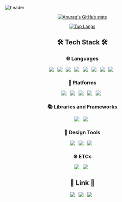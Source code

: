 ![header](https://capsule-render.vercel.app/api?type=waving&color=auto&height=300&section=header&text=SunKyu%20Choi%20(luke0408)&fontSize=70)

<div align=center>

[![Anurag's GitHub stats](https://github-readme-stats.vercel.app/api?username=luke0408&show_icons=true&theme=radical)](https://github.com/anuraghazra/github-readme-stats)

[![Top Langs](https://github-readme-stats.vercel.app/api/top-langs/?username=anuraghazra&layout=compact&theme=radical)](https://github.com/anuraghazra/github-readme-stats)

</div>

<h2 align="center"><b>🛠️ Tech Stack 🛠️</b></h3>

<h3 align="center"><b>🌐 Languages</b></h3>

<p align="center">
<img src="https://img.shields.io/badge/c++-00599C?style=flat-square&logo=c%2B%2B&logoColor=white"/> &nbsp 
<img src="https://img.shields.io/badge/c-00599C?style=flat-square&logo=c&logoColor=white"/> &nbsp 
<img src="https://img.shields.io/badge/Python-3776AB?style=flat-square&logo=Python&logoColor=white"/> &nbsp
<img src="https://img.shields.io/badge/%20JAVA%20-FF9A00?style=flat-square&logo=&logoColor=white"/> &nbsp 
<img src="https://img.shields.io/badge/HTML5-E34F26?style=flat-square&logo=HTML5&logoColor=white"/> &nbsp
<img src="https://img.shields.io/badge/CSS3-1572B6?style=flat-square&logo=CSS3&logoColor=white"/> &nbsp
<img src="https://img.shields.io/badge/JavaScript-1F2724?style=flat-square&logo=JavaScript&logoColor=F7DF1E"/> &nbsp
<img src="https://img.shields.io/badge/Markdown-000000?style=flat-square&logo=Markdown&logoColor=white"/> &nbsp
</p>

<h3 align="center"><b>💾 Platforms</b></h3>
<p align="center">
<img src="https://img.shields.io/badge/Windwos-0078D6?style=flat-square&logo=Windows&logoColor=white"/> &nbsp
<img src="https://img.shields.io/badge/Linux-FCC624?style=flat-square&logo=Linux&logoColor=white"/> &nbsp
<img src="https://img.shields.io/badge/Arduino-00979D?style=flat-square&logo=Arduino&logoColor=white"/> &nbsp
<img src="https://img.shields.io/badge/Anaconda-44A833?style=flat-square&logo=Anaconda&logoColor=white"/> &nbsp
<img src="https://img.shields.io/badge/Jupyter-F37626?style=flat-square&logo=Jupyter&logoColor=white"/> &nbsp
</p>

<h3 align="center"><b>📚 Libraries and Frameworks</b></h3>
<p align="center">
<img src="https://img.shields.io/badge/Spring%20Boot-6DB33F?style=flat-square&logo=Spring%20Boot&logoColor=white"/> &nbsp
<img src="https://img.shields.io/badge/TensorFlow-FF6F00?style=flat-square&logo=TensorFlow&logoColor=white"/> &nbsp
</p>

<h3 align="center"><b>🎨 Design Tools</b></h3>
<p align="center">
<img src="https://img.shields.io/badge/Adobe%20Illustrator-FF9A00?style=flat-square&logo=Adobe%20Illustrator&logoColor=white"/> &nbsp
<img src="https://img.shields.io/badge/Adobe%20Premiere%20Pro-9999FF?style=flat-square&logo=Adobe%20Premiere%20Pro&logoColor=white"/> &nbsp
<img src="https://img.shields.io/badge/Adobe%20After%20Effects-1F305F?style=flat-square&logo=Adobe%20After%20Effects&logoColor=white"/> &nbsp
</p>

<h3 align="center"><b>⚙️ ETCs</b></h3>
<p align="center">
<img src="https://img.shields.io/badge/MySQL-4479A1?style=flat-square&logo=MySQL&logoColor=white"/> &nbsp
<img src="https://img.shields.io/badge/Nginx-009639?style=flat-square&logo=NGINX&logoColor=white"/> &nbsp
</p>

<h2 align="center"><b>👀 Link 🙌</b></h2>
<p align="center">
<a herf="mailto:snmsnm320@gmail.com" target="_blank"><img src="https://img.shields.io/badge/Mail-EA4335?style=flat-square&logo=Gmail&logoColor=white"/></a> &nbsp
<a href="https://fascinated-carp-209.notion.site/SunKyu-Choi-s-PORTFOLIO-5acffd634cc6426280b9e8bf2861b0bd" target="_blank"><img src="https://img.shields.io/badge/PORTFOLIO(notion)-000000?style=flat-square&logo=Notion&logoColor=white"/></a> &nbsp
<a href="https://github.com/luke0408" target="_self"><img src="https://img.shields.io/badge/GitHub-181717?style=flat-square&logo=GitHub&logoColor=white"/></a> &nbsp

